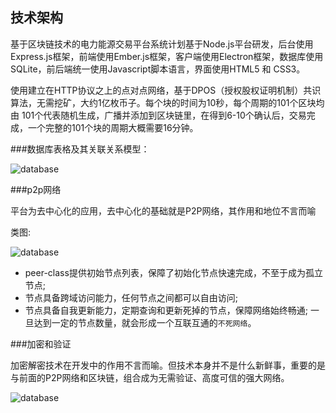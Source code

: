 ## 技术架构

基于区块链技术的电力能源交易平台系统计划基于Node.js平台研发，后台使用Express.js框架，前端使用Ember.js框架，客户端使用Electron框架，数据库使用SQLite，前后端统一使用Javascript脚本语言，界面使用HTML5 和 CSS3。

使用建立在HTTP协议之上的点对点网络，基于DPOS（授权股权证明机制）共识算法，无需挖矿，大约1亿枚币子。每个块的时间为10秒，每个周期的101个区块均由 101个代表随机生成，广播并添加到区块链里，在得到6-10个确认后，交易完成，一个完整的101个块的周期大概需要16分钟。

###数据库表格及其关联关系模型：

![database](../../picture/2-pic/database-all.png)

###p2p网络

平台为去中心化的应用，去中心化的基础就是P2P网络，其作用和地位不言而喻

类图:

![database](../../picture/2-pic/peer-class.png)

* peer-class提供初始节点列表，保障了初始化节点快速完成，不至于成为孤立节点;
* 节点具备跨域访问能力，任何节点之间都可以自由访问;
* 节点具备自我更新能力，定期查询和更新死掉的节点，保障网络始终畅通;
一旦达到一定的节点数量，就会形成一个互联互通的`不死网络`。

###加密和验证

加密解密技术在开发中的作用不言而喻。但技术本身并不是什么新鲜事，重要的是与前面的P2P网络和区块链，组合成为无需验证、高度可信的强大网络。

![database](../../picture/2-pic/加密算法.png)
